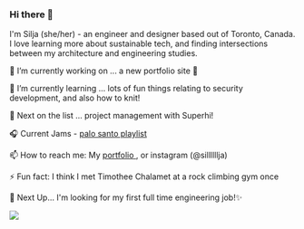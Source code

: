### Hi there 👋

I'm Silja (she/her) - an engineer and designer based out of Toronto, Canada. I love learning more about sustainable tech, and finding intersections between my architecture and engineering studies.  


🔭 I’m currently working on ...  a new portfolio site 👀

🌱 I’m currently learning ...  lots of fun things relating to security development, and also how to knit!

🧚 Next on the list ... project management with Superhi! 

🎧 Current Jams - <a href = "https://open.spotify.com/playlist/2gNshD82pELPnE2CYeCLkp?si=4def9e25997842ce"> palo santo playlist </a>

📫 How to reach me: My <a href = "https://www.siljawalenius.com/" > portfolio </a>, or instagram (@sillllllja) 

⚡ Fun fact: I think I met Timothee Chalamet at a rock climbing gym once

🔮 Next Up... I'm looking for my first full time engineering job!✨

![](https://komarev.com/ghpvc/?username=siljawalenius&color=8AA98C)
